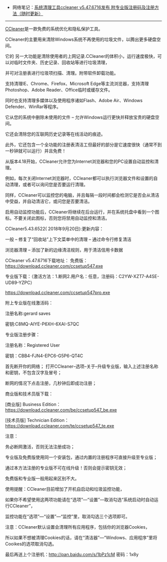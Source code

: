- 网络笔记：[系统清理工具ccleaner v5.47.6716发布 附专业版注册码及注册方法（随时更新）](https://www.ruanhuicn.com/soft/ccleaner.html)

--------------------------------------------------------------------------

[CCleaner](https://www.ccleaner.com/ccleaner/download)是一款免费的系统优化和隐私保护工具。

CCleaner的主要用来清除Windows系统不再使用的垃圾文件，以腾出更多硬盘空间。

它的 另一大功能是清除使用者的上网记录.CCleaner的体积小，运行速度极快，可以对临时文件夹、历史记录、回收站等进行垃圾清理，

并可对注册表进行垃圾项扫描、清理。附带软件卸载功能。

支持清理IE、Chrome、Firefox、Microsoft Edge等主流浏览器，支持清理Photoshop、Adobe Reader、Office临时或缓存文件。

同时也支持清理多媒体以及使用程序诸如Flash、Adobe Air、Windows Defender、WinRar等程序。

它从您的系统中删除未使用的文件 – 允许Windows运行更快并释放宝贵的硬盘空间。

它还会清除您的互联网历史记录等在线活动的痕迹。

此外，它还包含一个全功能的注册表清洁工但最好的部分是它速度很快（通常不到一秒钟就可以运行）并且免费！

从版本4.18开始，CCleaner允许您为Internet浏览器和您的PC设置自动监控和清理。

例如，每次关闭Internet浏览器时，CCleaner都可以执行浏览器文件和设置的自动清理，或者可以询问您是否要运行清理。

同样，CCleaner可以监控您的电脑，并且每隔一段时间都会检测它是否会从清洁中受益，并自动清洁它，或问您是否要清洁。

启用自动监控功能后，CCleaner将继续在后台运行，并在系统托盘中看到一个图标。不要关闭此图标，否则您将禁用自动监控和清洁。

CCleaner5.43.6522( 2018年9月20日):更新内容：

一般
– 修复了“回收站”上下文菜单中的清理
– 通过命令行修复清洁

浏览器清理
– 添加了新的边缘清洁规则，用于清洁信用卡数据

CCleaner v5.47.6716下载地址：
免费版：https://download.ccleaner.com/ccsetup547.exe

专业版下载：（激活方法：1.断网2.用户名：任意，注册码：C2YW-XZT7-A4SE-UD89-YZPC）

https://download.ccleaner.com/ccsetup547pro.exe

附上专业版在线激活码：

注册名称:gerard saves

密钥:C8MQ-AIYE-P6XH-6XAI-S7QC

专业版注册步骤：

注册名称：Registered User      

密钥：CBB4-FJN4-EPC6-G5P6-QT4C

首先断开你的网络；
打开CCleaner–选项–关于–升级专业版，输入上述注册名称和密钥，不包含汉字及冒号；

断网的情况下点击注册，几秒钟后即成功注册；

商业版和技术员版下载：

[商业版] Business Edition：https://download.ccleaner.com/be/ccsetup547_be.exe

[技术员版] Technician Edition：https://download.ccleaner.com/te/ccsetup547_te.exe

注意：

务必断网激活，否则无法注册成功；

专业版及免费版使用同一个安装包，通过内置的注册程序可直接升级至专业版；

通过本方法注册的专业版不可在线升级！否则会提示密钥无效；

免费版和专业版一般用起来区别不大。

使用提醒：CCleaner目前增加了开机自启动和垃圾监控功能，

如果你不希望使用这两项功能请在“选项”—“设置”—取消勾选“系统启动时自动运行CCleaner”，

监控功能在“选项”—“设置”—“监控”里，取消勾选三个选项即可。

注意：CCleaner默认设置会清理所有应用程序，包括你的浏览器Cookies，

所以如果不想被清理Cookies的话，请在“清洁器”—“Windows、应用程序”里将Cooikes的选项取消勾选。

最后再送上个注册机：http://pan.baidu.com/s/1bPz1cM 密码：1x8y
